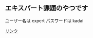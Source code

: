 ## エキスパート課題のやつです
ユーザー名は expert
パスワードは kadai

[リンク](https://kocchan-tool.main.jp/expert/admin.php?src=main)
